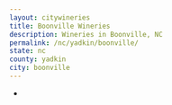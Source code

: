 ```yaml
---
layout: citywineries
title: Boonville Wineries
description: Wineries in Boonville, NC
permalink: /nc/yadkin/boonville/
state: nc
county: yadkin
city: boonville
---
```

-
